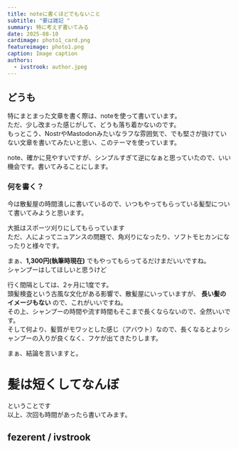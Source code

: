 ```yaml
---
title: noteに書くほどでもないこと
subtitle: "要は雑記 "
summary: 特に考えず書いてみる
date: 2025-08-10
cardimage: photo1_card.png
featureimage: photo1.png
caption: Image caption
authors:
  - ivstrook: author.jpeg
---
```

## どうも
特にまとまった文章を書く際は、noteを使って書いています。  
ただ、少し改まった感じがして、どうも落ち着かないのです。  
もっとこう、NostrやMastodonみたいなラフな雰囲気で、でも堅さが抜けていない文章を書いてみたいと思い、このテーマを使っています。

note、確かに見やすいですが、シンプルすぎて逆になぁと思っていたので、いい機会です。書いてみることにします。

### 何を書く？
今は散髪屋の時間潰しに書いているので、いつもやってもらっている髪型について書いてみようと思います。

大抵はスポーツ刈りにしてもらっています  
ただ、人によってニュアンスの問題で、角刈りになったり、ソフトモヒカンになったりと様々です。  

まぁ、**1,300円(執筆時現在)** でもやってもらってるだけまだいいですね。  
シャンプーはしてほしいと思うけど

行く間隔としては、2ヶ月に1度です。  
頭髪検査という古風な文化がある影響で、散髪屋にいっていますが、 **長い髪のイメージもない** ので、これがいいですね。  
その上、シャンプーの時間や流す時間もそこまで長くならないので、全然いいです。  
そして何より、髪質がモワッとした感じ（アバウト）なので、長くなるとよりシャンプーの入りが良くなく、フケが出てきたりします。

まぁ、結論を言いますと。

# 髪は短くしてなんぼ

ということです  
以上、次回も時間があったら書いてみます。  

## fezerent / ivstrook